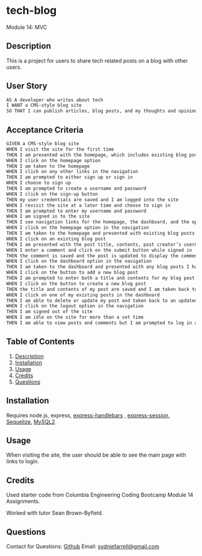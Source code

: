 # tech-blog
Module 14: MVC

## Description
This is a project for users to share tech related posts on a blog with other users.

## User Story

```md
AS A developer who writes about tech
I WANT a CMS-style blog site
SO THAT I can publish articles, blog posts, and my thoughts and opinions
```

## Acceptance Criteria

```md
GIVEN a CMS-style blog site
WHEN I visit the site for the first time
THEN I am presented with the homepage, which includes existing blog posts if any have been posted; navigation links for the homepage and the dashboard; and the option to log in
WHEN I click on the homepage option
THEN I am taken to the homepage
WHEN I click on any other links in the navigation
THEN I am prompted to either sign up or sign in
WHEN I choose to sign up
THEN I am prompted to create a username and password
WHEN I click on the sign-up button
THEN my user credentials are saved and I am logged into the site
WHEN I revisit the site at a later time and choose to sign in
THEN I am prompted to enter my username and password
WHEN I am signed in to the site
THEN I see navigation links for the homepage, the dashboard, and the option to log out
WHEN I click on the homepage option in the navigation
THEN I am taken to the homepage and presented with existing blog posts that include the post title and the date created
WHEN I click on an existing blog post
THEN I am presented with the post title, contents, post creator’s username, and date created for that post and have the option to leave a comment
WHEN I enter a comment and click on the submit button while signed in
THEN the comment is saved and the post is updated to display the comment, the comment creator’s username, and the date created
WHEN I click on the dashboard option in the navigation
THEN I am taken to the dashboard and presented with any blog posts I have already created and the option to add a new blog post
WHEN I click on the button to add a new blog post
THEN I am prompted to enter both a title and contents for my blog post
WHEN I click on the button to create a new blog post
THEN the title and contents of my post are saved and I am taken back to an updated dashboard with my new blog post
WHEN I click on one of my existing posts in the dashboard
THEN I am able to delete or update my post and taken back to an updated dashboard
WHEN I click on the logout option in the navigation
THEN I am signed out of the site
WHEN I am idle on the site for more than a set time
THEN I am able to view posts and comments but I am prompted to log in again before I can add, update, or delete posts
```
## Table of Contents

1. [Description](#Description) 
2. [Installation](#Installation) 
3. [Usage](#usage) 
4. [Credits](#credits)
4. [Questions](#questions)

## Installation
Requires node.js, express,  [express-handlebars](https://www.npmjs.com/package/express-handlebars) , [express-session](https://www.npmjs.com/package/express-session), [Sequelize](https://www.npmjs.com/package/sequelize), [MySQL2](https://www.npmjs.com/package/mysql2)
## Usage
When visiting the site, the user should be able to see the main page with links to login. 

## Credits
Used starter code from Columbia Engineering Coding Bootcamp Module 14 Assignments.

Worked with tutor Sean Brown-Byfield.

## Questions
Contact for Questions: 
 [Github](https://github.com/syd9f) 
Email: sydniefarrell@gmail.com